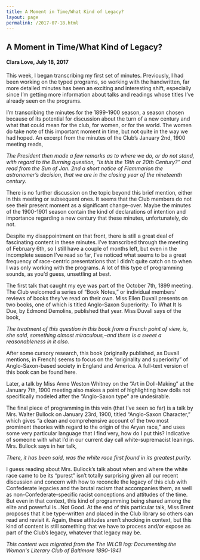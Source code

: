 ```yaml
---
title: A Moment in Time/What Kind of Legacy?
layout: page
permalink: /2017-07-18.html
---
```

<style>
    #maincontent{
        font-size:1.4em;
    }
</style>

## A Moment in Time/What Kind of Legacy?
#### Clara Love, July 18, 2017

This week, I began transcribing my first set of minutes. Previously, I had been working on the typed programs, so working with the handwritten, far more detailed minutes has been an exciting and interesting shift, especially since I’m getting more information about talks and readings whose titles I’ve already seen on the programs.

I’m transcribing the minutes for the 1899-1900 season, a season chosen because of its potential for discussion about the turn of a new century and what that could mean for the club, for women, or for the world. The women do take note of this important moment in time, but not quite in the way we had hoped. An excerpt from the minutes of the Club’s January 2nd, 1900 meeting reads,

*The President then made a few remarks as to where we do, or do not stand, with regard to the Burning question, “Is this the 19th or 20th Century?” and read from the Sun of Jan. 2nd a short notice of Flammarion the astronomer’s decision, that we are in the closing year of the nineteenth century.*

There is no further discussion on the topic beyond this brief mention, either in this meeting or subsequent ones. It seems that the Club members do not see their present moment as a significant change-over. Maybe the minutes of the 1900-1901 season contain the kind of declarations of intention and importance regarding a new century that these minutes, unfortunately, do not.

Despite my disappointment on that front, there is still a great deal of fascinating content in these minutes. I’ve transcribed through the meeting of February 6th, so I still have a couple of months left, but even in the incomplete season I’ve read so far, I’ve noticed what seems to be a great frequency of race-centric presentations that I didn’t quite catch on to when I was only working with the programs. A lot of this type of programming sounds, as you’d guess, unsettling at best.

The first talk that caught my eye was part of the October 7th, 1899 meeting. The Club welcomed a series of “Book Notes,” or individual members’ reviews of books they’ve read on their own. Miss Ellen Duvall presents on two books, one of which is titled Anglo-Saxon Superiority: To What It Is Due, by Edmond Demolins, published that year. Miss Duvall says of the book,

*The treatment of this question in this book from a French point of view, is, she said, something almost miraculous,–and there is a sweet a reasonableness in it also.*

After some cursory research, this book (originally published, as Duvall mentions, in French) seems to focus on the “originality and superiority” of Anglo-Saxon-based society in England and America. A full-text version of this book can be found here.

Later, a talk by Miss Anne Weston Whitney on the “Art in Doll-Making” at the January 7th, 1900 meeting also makes a point of highlighting how dolls not specifically modeled after the “Anglo-Saxon type” are undesirable.

The final piece of programming in this vein (that I’ve seen so far) is a talk by Mrs. Walter Bullock on January 23rd, 1900, titled “Anglo-Saxon Character,” which gives “a clean and comprehensive account of the two most prominent theories with regard to the origin of the Aryan race,” and uses some very particular language that I find very, how do I put this? Indicative of someone with what I’d in our current day call white-supremacist leanings. Mrs. Bullock says in her talk,

*There, it has been said, was the white race first found in its greatest purity.*

I guess reading about Mrs. Bullock’s talk about when and where the white race came to be its “purest” isn’t totally surprising given all our recent discussion and concern with how to reconcile the legacy of this club with Confederate legacies and the brutal racism that accompanies them, as well as non-Confederate-specific racist conceptions and attitudes of the time.  But even in that context, this kind of programming being shared among the elite and powerful is…Not Good. At the end of this particular talk, Miss Brent proposes that it be type-written and placed in the Club library so others can read and revisit it. Again, these attitudes aren’t shocking in context, but this kind of content is still something that we have to process and/or expose as part of the Club’s legacy, whatever that legacy may be.

*This content was migrated from the The WLCB log: Documenting the Woman's Literary Club of Baltimore 1890-1941*